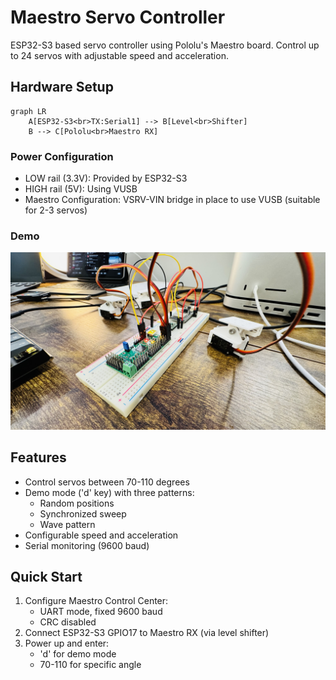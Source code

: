 # Maestro Servo Controller

ESP32-S3 based servo controller using Pololu's Maestro board. Control up to 24 servos with adjustable speed and acceleration.

## Hardware Setup

```mermaid
graph LR
    A[ESP32-S3<br>TX:Serial1] --> B[Level<br>Shifter]
    B --> C[Pololu<br>Maestro RX]
```

### Power Configuration
- LOW rail (3.3V): Provided by ESP32-S3
- HIGH rail (5V): Using VUSB
- Maestro Configuration: VSRV-VIN bridge in place to use VUSB (suitable for 2-3 servos)

### Demo
![Servo Demo Setup](assets/maestroDemo.jpg)

## Features
- Control servos between 70-110 degrees
- Demo mode ('d' key) with three patterns:
  - Random positions
  - Synchronized sweep
  - Wave pattern
- Configurable speed and acceleration
- Serial monitoring (9600 baud)

## Quick Start
1. Configure Maestro Control Center:
   - UART mode, fixed 9600 baud
   - CRC disabled
2. Connect ESP32-S3 GPIO17 to Maestro RX (via level shifter)
3. Power up and enter:
   - 'd' for demo mode
   - 70-110 for specific angle 